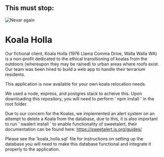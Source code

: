 This must stop:
---------------
![Nevar again](https://i.makeagif.com/media/8-22-2014/GO_DT4.gif)

Koala Holla
===========

Our fictional client, Koala Holla (1976 Llama Comma Drive, Walla Walla WA) is a non-profit dedicated to the ethical transitioning of koalas from the outdoors (whereupon they may be rained) to urban areas where roofs exist. Our team was been hired to build a web app to handle their terrarium residents. 

This application is now available for your own koala relocation needs.

We used a node, express, and postgres stack to acheive this. Upon downloading this repository, you will need to perform ' npm install ' in the root folder. 

Due to our concern for the Koalas, we implemented an alert system on an attempt to delete a Koala from the database, due to this, it is also important to run ' swalert install ' to enable functionality of sweetalert, their documentation can be found here: https://sweetalert.js.org/guides/

Please see the 'koala_holla.sql' file for instructions on setting up the database you will need to make this database functional and integrate it properly to the application.